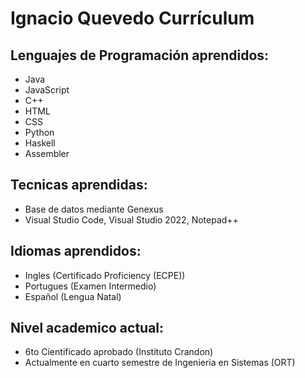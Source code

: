# **Ignacio Quevedo Currículum** 

## Lenguajes de Programación aprendidos:
- Java
- JavaScript
- C++
- HTML
- CSS
- Python 
- Haskell
- Assembler
## Tecnicas aprendidas:
- Base de datos mediante Genexus
- Visual Studio Code, Visual Studio 2022, Notepad++

## Idiomas aprendidos:
- Ingles (Certificado Proficiency (ECPE))
- Portugues (Examen Intermedio)
- Español (Lengua Natal)

## Nivel academico actual:
- 6to Cientificado aprobado (Instituto Crandon)
- Actualmente en cuarto semestre de Ingenieria en Sistemas (ORT)



